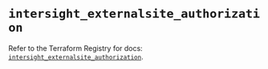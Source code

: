 # `intersight_externalsite_authorization`

Refer to the Terraform Registry for docs: [`intersight_externalsite_authorization`](https://registry.terraform.io/providers/ciscodevnet/intersight/1.0.71/docs/resources/externalsite_authorization).
